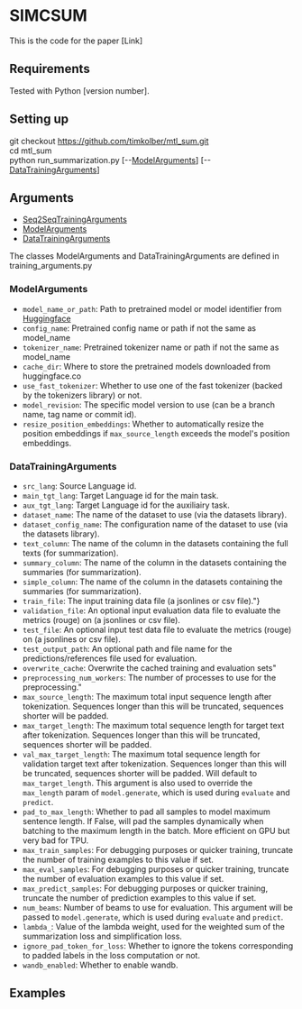 
# SIMCSUM

This is the code for the paper [Link]




## Requirements

Tested with Python [version number].
## Setting up

git checkout https://github.com/timkolber/mtl_sum.git \
cd mtl_sum \
python run_summarization.py [--[ModelArguments](#ModelArguments)] [--[DataTrainingArguments](#DataTrainingArguments)]

## Arguments

- [Seq2SeqTrainingArguments](https://huggingface.co/docs/transformers/main/main_classes/trainer#transformers.Seq2SeqTrainingArguments)
- [ModelArguments](#ModelArguments)
- [DataTrainingArguments](#DataTrainingArguments)

The classes ModelArguments and DataTrainingArguments are defined in training_arguments.py

### ModelArguments
- `model_name_or_path`: Path to pretrained model or model identifier from [Huggingface](huggingface.co/models)
- `config_name`: Pretrained config name or path if not the same as model_name
- `tokenizer_name`: Pretrained tokenizer name or path if not the same as model_name
- `cache_dir`: Where to store the pretrained models downloaded from huggingface.co
- `use_fast_tokenizer`: Whether to use one of the fast tokenizer (backed by the tokenizers library) or not.
- `model_revision`: The specific model version to use (can be a branch name, tag name or commit id).
- `resize_position_embeddings`: Whether to automatically resize the position embeddings if `max_source_length` exceeds the model's position embeddings.

### DataTrainingArguments
- `src_lang`: Source Language id.
- `main_tgt_lang`: Target Language id for the main task.
- `aux_tgt_lang`: Target Language id for the auxiliairy task.
- `dataset_name`: The name of the dataset to use (via the datasets library).
- `dataset_config_name`: The configuration name of the dataset to use (via the datasets library).
- `text_column`: The name of the column in the datasets containing the full texts (for summarization).
- `summary_column`: The name of the column in the datasets containing the summaries (for summarization).
- `simple_column`: The name of the column in the datasets containing the summaries (for summarization).
- `train_file`: The input training data file (a jsonlines or csv file)."}
- `validation_file`: An optional input evaluation data file to evaluate the metrics (rouge) on (a jsonlines or csv file).
- `test_file`: An optional input test data file to evaluate the metrics (rouge) on (a jsonlines or csv file).
- `test_output_path`: An optional path and file name for the predictions/references file used for evaluation.
- `overwrite_cache`: Overwrite the cached training and evaluation sets"
- `preprocessing_num_workers`: The number of processes to use for the preprocessing."
- `max_source_length`: The maximum total input sequence length after tokenization. Sequences longer than this will be truncated, sequences shorter will be padded.
- `max_target_length`: The maximum total sequence length for target text after tokenization. Sequences longer than this will be truncated, sequences shorter will be padded.
- `val_max_target_length`: The maximum total sequence length for validation target text after tokenization. Sequences longer than this will be truncated, sequences shorter will be padded. Will default to `max_target_length`. This argument is also used to override the `max_length` param of `model.generate`, which is used during `evaluate` and `predict`.
- `pad_to_max_length`: Whether to pad all samples to model maximum sentence length. If False, will pad the samples dynamically when batching to the maximum length in the batch. More efficient on GPU but very bad for TPU.
- `max_train_samples`: For debugging purposes or quicker training, truncate the number of training examples to this value if set.
- `max_eval_samples`: For debugging purposes or quicker training, truncate the number of evaluation examples to this value if set.
- `max_predict_samples`: For debugging purposes or quicker training, truncate the number of prediction examples to this value if set.
- `num_beams`: Number of beams to use for evaluation. This argument will be passed to `model.generate`, which is used during `evaluate` and `predict`.
- `lambda_`: Value of the lambda weight, used for the weighted sum of the summarization loss and simplification loss.
- `ignore_pad_token_for_loss`: Whether to ignore the tokens corresponding to padded labels in the loss computation or not.
- `wandb_enabled`: Whether to enable wandb.

## Examples
